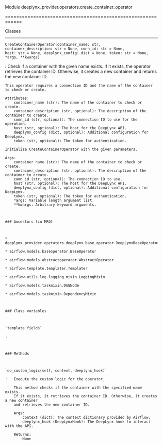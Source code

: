 Module deeplynx_provider.operators.create_container_operator
============================================================






Classes
-------

`CreateContainerOperator(container_name: str, container_description: str = None, conn_id: str = None, host: str = None, deeplynx_config: dict = None, token: str = None, *args, **kwargs)`
:   Check if a container with the given name exists. If it exists, the operator retrieves the container ID.
    Otherwise, it creates a new container and returns the new container ID.
    
    This operator requires a connection ID and the name of the container to check or create.
    
    Attributes:
        container_name (str): The name of the container to check or create.
        container_description (str, optional): The description of the container to create.
        conn_id (str, optional): The connection ID to use for the operation.
        host (str, optional): The host for the DeepLynx API.
        deeplynx_config (dict, optional): Additional configuration for DeepLynx.
        token (str, optional): The token for authentication.
    
    Initialize CreateContainerOperator with the given parameters.
    
    Args:
        container_name (str): The name of the container to check or create.
        container_description (str, optional): The description of the container to create.
        conn_id (str, optional): The connection ID to use.
        host (str, optional): The host for the DeepLynx API.
        deeplynx_config (dict, optional): Additional configuration for DeepLynx.
        token (str, optional): The token for authentication.
        *args: Variable length argument list.
        **kwargs: Arbitrary keyword arguments.

    ### Ancestors (in MRO)

    * deeplynx_provider.operators.deeplynx_base_operator.DeepLynxBaseOperator
    * airflow.models.baseoperator.BaseOperator
    * airflow.models.abstractoperator.AbstractOperator
    * airflow.template.templater.Templater
    * airflow.utils.log.logging_mixin.LoggingMixin
    * airflow.models.taskmixin.DAGNode
    * airflow.models.taskmixin.DependencyMixin

    ### Class variables

    `template_fields`
    :

    ### Methods

    `do_custom_logic(self, context, deeplynx_hook)`
    :   Execute the custom logic for the operator.
        
        This method checks if the container with the specified name exists.
        If it exists, it retrieves the container ID. Otherwise, it creates a new container
        and retrieves the new container ID.
        
        Args:
            context (dict): The context dictionary provided by Airflow.
            deeplynx_hook (DeepLynxHook): The DeepLynx hook to interact with the API.
        
        Returns:
            None